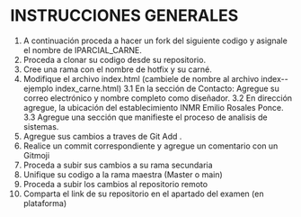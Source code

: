 # INSTRUCCIONES GENERALES
1. A continuación proceda a hacer un fork del siguiente codigo y asignale el nombre de IPARCIAL_CARNE.
2. Proceda a clonar su codigo desde su repositorio.
3. Cree una rama con el nombre de hotfix y su carné.
4. Modifique el archivo index.html (cambiele de nombre al archivo index-- ejemplo index_carne.html)
    3.1 En la sección de Contacto: Agregue su correo electrónico y nombre completo como diseñador.
    3.2 En dirección agregue, la ubicación del establecimiento INMR Emilio Rosales Ponce.
    3.3 Agregue una sección que manifieste el proceso de analisis de sistemas.
5. Agregue sus cambios a traves de Git Add .
6. Realice un commit correspondiente y agregue un comentario con un Gitmoji
7. Proceda a subir sus cambios a su rama secundaria
8. Unifique su codigo a la rama maestra (Master o main)
9. Proceda a subir los cambios al repositorio remoto
10. Comparta el link de su repositorio en el apartado del examen (en plataforma)

